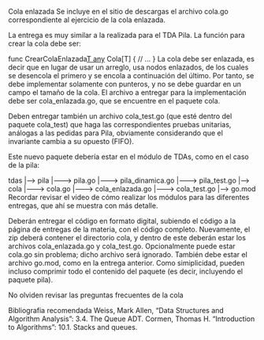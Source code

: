 Cola enlazada
Se incluye en el sitio de descargas el archivo cola.go correspondiente al ejercicio de la cola enlazada.

La entrega es muy similar a la realizada para el TDA Pila. La función para crear la cola debe ser:

func CrearColaEnlazada[T any]() Cola[T] {
	// ...
}
La cola debe ser enlazada, es decir que en lugar de usar un arreglo, usa nodos enlazados, de los cuales se desencola el primero y se encola a continuación del último. Por tanto, se debe implementar solamente con punteros, y no se debe guardar en un campo el tamaño de la cola. El archivo a entregar para la implementación debe ser cola_enlazada.go, que se encuentre en el paquete cola.

Deben entregar también un archivo cola_test.go (que esté dentro del paquete cola_test) que haga las correspondientes pruebas unitarias, análogas a las pedidas para Pila, obviamente considerando que el invariante cambia a su opuesto (FIFO).

Este nuevo paquete debería estar en el módulo de TDAs, como en el caso de la pila:

tdas
   |--> pila
   	|---> pila.go
   	|---> pila_dinamica.go
   	|---> pila_test.go
   |--> cola
   	|---> cola.go
   	|---> cola_enlazada.go
   	|---> cola_test.go
   |--> go.mod
Recordar revisar el video de cómo realizar los módulos para las diferentes entregas, que ahí se muestra con más detalle.

Deberán entregar el código en formato digital, subiendo el código a la página de entregas de la materia, con el código completo. Nuevamente, el zip deberá contener el directorio cola, y dentro de este deberán estar los archivos cola_enlazada.go y cola_test.go. Opcionalmente puede estar cola.go sin problema; dicho archivo será ignorado. También debe estar el archivo go.mod, como en la entrega anterior. Como simiplicidad, pueden incluso comprimir todo el contenido del paquete (es decir, incluyendo el paquete pila).

No olviden revisar las preguntas frecuentes de la cola

Bibliografia recomendada
Weiss, Mark Allen, “Data Structures and Algorithm Analysis”: 3.4. The Queue ADT.
Cormen, Thomas H. “Introduction to Algorithms”: 10.1. Stacks and queues.

